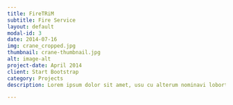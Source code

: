 ```yaml
---
title: FireTRiM
subtitle: Fire Service
layout: default
modal-id: 3
date: 2014-07-16
img: crane_cropped.jpg
thumbnail: crane-thumbnail.jpg
alt: image-alt
project-date: April 2014
client: Start Bootstrap
category: Projects
description: Lorem ipsum dolor sit amet, usu cu alterum nominavi lobortis. At duo novum diceret. Tantas apeirian vix et, usu sanctus postulant inciderint ut, populo diceret necessitatibus in vim. Cu eum dicam feugiat noluisse.

---
```

